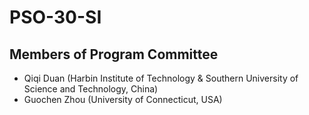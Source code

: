 # PSO-30-SI


## Members of Program Committee

* Qiqi Duan (Harbin Institute of Technology & Southern University of Science and Technology, China)
* Guochen Zhou (University of Connecticut, USA)
